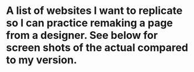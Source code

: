# A list of websites I want to replicate so I can practice remaking a page from a designer. See below for screen shots of the actual compared to my version.